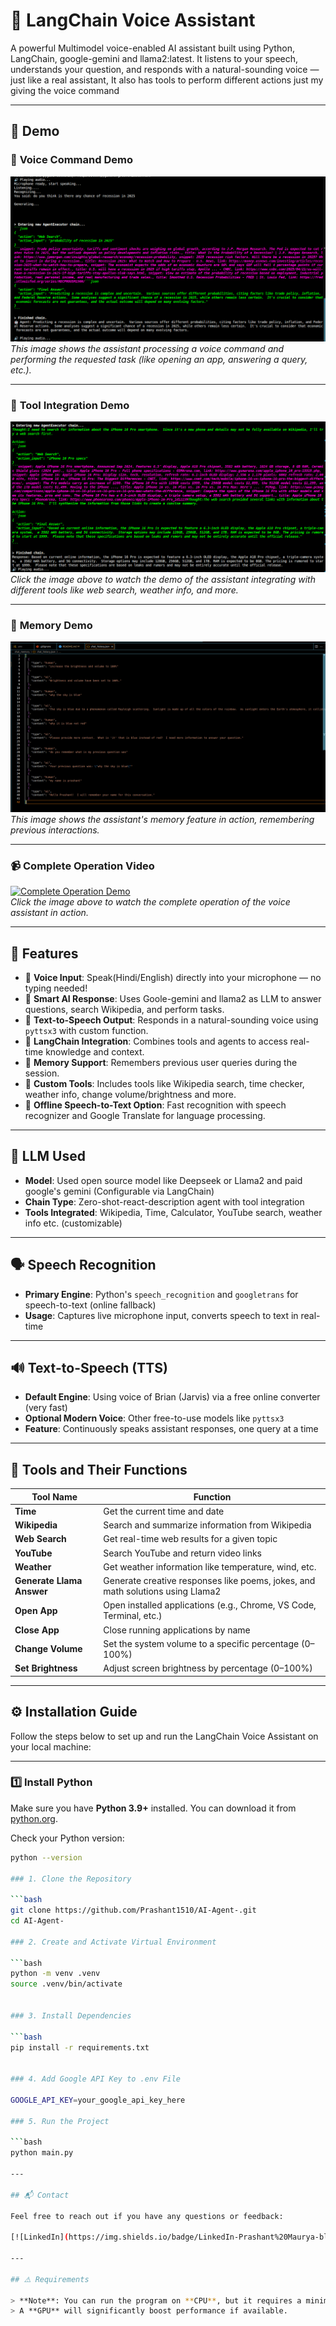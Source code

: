 # 🧠 LangChain Voice Assistant

A powerful Multimodel voice-enabled AI assistant built using Python, LangChain, google-gemini and llama2:latest. It listens to your speech, understands your question, and responds with a natural-sounding voice — just like a real assistant, It also has tools to perform different actions just my giving the voice command

---

## 🚀 Demo

### 🎤 **Voice Command Demo**

![Voice Command Demo](assets/images/voice_command.png)  
*This image shows the assistant processing a voice command and performing the requested task (like opening an app, answering a query, etc.).*

---

### 🔧 **Tool Integration Demo**

![Voice Command Demo](assets/images/real_time1.png)  
*Click the image above to watch the demo of the assistant integrating with different tools like web search, weather info, and more.*

---

### 🧠 **Memory Demo**

![Memory Demo](assets/images/chat_memory.png)  
*This image shows the assistant's memory feature in action, remembering previous interactions.*

---

### 📹 **Complete Operation Video**

[![Complete Operation Demo](assets/images/operation_thumbnail.jpg)](assets/videos/complete_operation_demo.mp4)  
*Click the image above to watch the complete operation of the voice assistant in action.*

---

## 🚀 Features

- 🎤 **Voice Input**: Speak(Hindi/English) directly into your microphone — no typing needed!
- 🤖 **Smart AI Response**: Uses Goole-gemini and llama2 as LLM to answer questions, search Wikipedia, and perform tasks.
- 📢 **Text-to-Speech Output**: Responds in a natural-sounding voice using `pyttsx3` with custom function.
- 🔗 **LangChain Integration**: Combines tools and agents to access real-time knowledge and context.
- 🔄 **Memory Support**: Remembers previous user queries during the session.
- 🧩 **Custom Tools**: Includes tools like Wikipedia search, time checker, weather info, change volume/brightness and more.
- 🧊 **Offline Speech-to-Text Option**: Fast recognition with speech recognizer and Google Translate for language processing.

---

## 🧠 LLM Used

- **Model**: Used open source model like Deepseek or Llama2 and paid google's gemini  (Configurable via LangChain)
- **Chain Type**: Zero-shot-react-description agent with tool integration
- **Tools Integrated**: Wikipedia, Time, Calculator, YouTube search, weather info etc. (customizable)

---

## 🗣️ Speech Recognition

- **Primary Engine**: Python's `speech_recognition` and `googletrans` for speech-to-text (online fallback)
- **Usage**: Captures live microphone input, converts speech to text in real-time

---

## 🔊 Text-to-Speech (TTS)

- **Default Engine**: Using voice of Brian (Jarvis) via a free online converter (very fast)
- **Optional Modern Voice**: Other free-to-use models like `pyttsx3`
- **Feature**: Continuously speaks assistant responses, one query at a time

---

## 🧰 Tools and Their Functions

| Tool Name             | Function                                                                 |
|-----------------------|--------------------------------------------------------------------------|
| **Time**              | Get the current time and date                                            |
| **Wikipedia**         | Search and summarize information from Wikipedia                          |
| **Web Search**        | Get real-time web results for a given topic                              |
| **YouTube**           | Search YouTube and return video links                                    |
| **Weather**           | Get weather information like temperature, wind, etc.                     |
| **Generate Llama Answer** | Generate creative responses like poems, jokes, and math solutions using Llama2 |
| **Open App**          | Open installed applications (e.g., Chrome, VS Code, Terminal, etc.)      |
| **Close App**         | Close running applications by name                                       |
| **Change Volume**     | Set the system volume to a specific percentage (0–100%)                  |
| **Set Brightness**    | Adjust screen brightness by percentage (0–100%)                          |

---

## ⚙️ Installation Guide

Follow the steps below to set up and run the LangChain Voice Assistant on your local machine:

---

### 1️⃣ Install Python

Make sure you have **Python 3.9+** installed. You can download it from [python.org](https://www.python.org/downloads/).

Check your Python version:
```bash
python --version

### 1. Clone the Repository

```bash
git clone https://github.com/Prashant1510/AI-Agent-.git
cd AI-Agent-

### 2. Create and Activate Virtual Environment

```bash
python -m venv .venv
source .venv/bin/activate


### 3. Install Dependencies

```bash
pip install -r requirements.txt


### 4. Add Google API Key to .env File

GOOGLE_API_KEY=your_google_api_key_here

### 5. Run the Project

```bash
python main.py

---

## 📬 Contact

Feel free to reach out if you have any questions or feedback:

[![LinkedIn](https://img.shields.io/badge/LinkedIn-Prashant%20Maurya-blue?style=flat-square&logo=linkedin)](https://www.linkedin.com/in/prashant1510/)

---

## ⚠️ Requirements

> **Note**: You can run the program on **CPU**, but it requires a minimum of **16 GB RAM** and processors like **Ryzen 7** or **Intel i7 and above**.  
> A **GPU** will significantly boost performance if available.